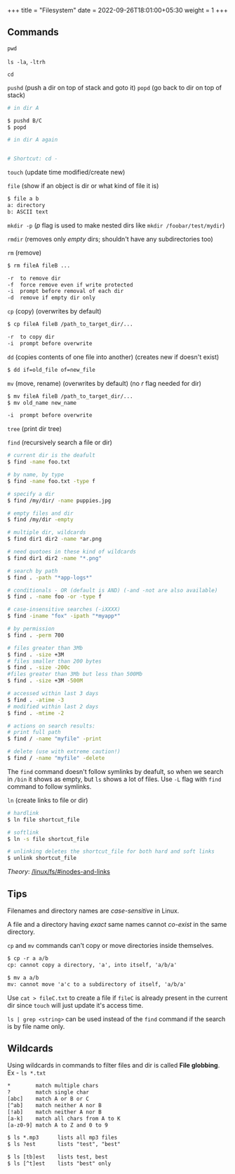 +++
title = "Filesystem"
date =  2022-09-26T18:01:00+05:30
weight = 1
+++

## Commands
`pwd`

`ls -la`, `-ltrh`

`cd`

`pushd` (push a dir on top of stack and goto it)	`popd` (go back to dir on top of stack)

```sh
# in dir A

$ pushd B/C
$ popd

# in dir A again


# Shortcut: cd -
```

`touch` (update time modified/create new)

`file` (show if an object is dir or what kind of file it is)

```txt
$ file a b
a: directory
b: ASCII text
```

`mkdir -p` (_p_ flag is used to make nested dirs like `mkdir /foobar/test/mydir`)

`rmdir` (removes only _empty_ dirs; shouldn't have any subdirectories too)

`rm` (remove)
```txt
$ rm fileA fileB ...

-r	to remove dir
-f	force remove even if write protected
-i	prompt before removal of each dir
-d  remove if empty dir only
```

`cp` (copy) (overwrites by default)

```txt
$ cp fileA fileB /path_to_target_dir/...

-r	to copy dir
-i	prompt before overwrite
```

`dd` (copies contents of one file into another) (creates new if doesn't exist)
```txt
$ dd if=old_file of=new_file
```

`mv` (move, rename)  (overwrites by default) (no _r_ flag needed for dir)

```txt
$ mv fileA fileB /path_to_target_dir/...
$ mv old_name new_name

-i	prompt before overwrite
```

`tree` (print dir tree)

`find` (recursively search a file or dir)

```sh
# current dir is the deafult
$ find -name foo.txt

# by name, by type
$ find -name foo.txt -type f

# specify a dir
$ find /my/dir/ -name puppies.jpg

# empty files and dir
$ find /my/dir -empty

# multiple dir, wildcards
$ find dir1 dir2 -name *ar.png

# need quotoes in these kind of wildcards
$ find dir1 dir2 -name "*.png"

# search by path
$ find . -path "*app-logs*"

# conditionals - OR (default is AND) (-and -not are also available)
$ find . -name foo -or -type f

# case-insensitive searches (-iXXXX)
$ find -iname "fox" -ipath "*myapp*"

# by permission
$ find . -perm 700

# files greater than 3Mb
$ find . -size +3M
# files smaller than 200 bytes
$ find . -size -200c
#files greater than 3Mb but less than 500Mb
$ find . -size +3M -500M

# accessed within last 3 days
$ find . -atime -3
# modified within last 2 days
$ find . -mtime -2

# actions on search results:
# print full path
$ find / -name "myfile" -print

# delete (use with extreme caution!)
$ find / -name "myfile" -delete
```

The `find` command doesn't follow symlinks by deafult, so when we search in `/bin` it shows as empty, but `ls` shows a lot of files. Use `-L` flag with `find` command to follow symlinks.

`ln` (create links to file or dir)
```sh
# hardlink
$ ln file shortcut_file			

# softlink
$ ln -s file shortcut_file

# unlinking deletes the shortcut_file for both hard and soft links
$ unlink shortcut_file
```

_Theory_: [/linux/fs/#inodes-and-links](/linux/fs/#inodes-and-links)

## Tips

Filenames and directory names are _case-sensitive_ in Linux.

A file and a directory having _exact_ same names cannot _co-exist_ in the same directory.

`cp` and `mv` commands can't copy or move directories inside themselves.
```txt
$ cp -r a a/b
cp: cannot copy a directory, 'a', into itself, 'a/b/a'

$ mv a a/b
mv: cannot move 'a'c to a subdirectory of itself, 'a/b/a'
```

Use `cat > fileC.txt` to create a file if `fileC` is already present in the current dir since `touch` will just update it's access time.

`ls | grep <string>` can be used instead of the `find` command if the search is by file name only.


## Wildcards
Using wildcards in commands to filter files and dir is called **File globbing**. Ex - `ls *.txt`

```txt
*		 match multiple chars 
?		 match single char
[abc]	 match A or B or C
[^ab]	 match neither A nor B
[!ab]    match neither A nor B
[a-k]    match all chars from A to K
[a-z0-9] match A to Z and 0 to 9
```

```txt
$ ls *.mp3		lists all mp3 files
$ ls ?est 		lists "test", "best"

$ ls [tb]est	lists test, best
$ ls [^t]est 	lists "best" only
```